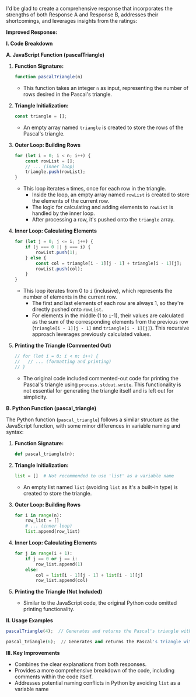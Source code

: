 I'd be glad to create a comprehensive response that incorporates the strengths of both Response A and Response B, addresses their shortcomings, and leverages insights from the ratings:

**Improved Response:**

**I. Code Breakdown**

**A. JavaScript Function (pascalTriangle)**

1. **Function Signature:**
   ```javascript
   function pascalTriangle(n)
   ```
   - This function takes an integer `n` as input, representing the number of rows desired in the Pascal's triangle.

2. **Triangle Initialization:**
   ```javascript
   const triangle = [];
   ```
   - An empty array named `triangle` is created to store the rows of the Pascal's triangle.

3. **Outer Loop: Building Rows**
   ```javascript
   for (let i = 0; i < n; i++) {
       const rowList = [];
       // ... (inner loop)
       triangle.push(rowList);
   }
   ```
   - This loop iterates `n` times, once for each row in the triangle.
     - Inside the loop, an empty array named `rowList` is created to store the elements of the current row.
     - The logic for calculating and adding elements to `rowList` is handled by the inner loop.
     - After processing a row, it's pushed onto the `triangle` array.

4. **Inner Loop: Calculating Elements**
   ```javascript
   for (let j = 0; j <= i; j++) {
       if (j === 0 || j === i) {
           rowList.push(1);
       } else {
           const col = triangle[i - 1][j - 1] + triangle[i - 1][j];
           rowList.push(col);
       }
   }
   ```
   - This loop iterates from 0 to `i` (inclusive), which represents the number of elements in the current row.
     - The first and last elements of each row are always 1, so they're directly pushed onto `rowList`.
     - For elements in the middle (1 to `i`-1), their values are calculated as the sum of the corresponding elements from the previous row (`triangle[i - 1][j - 1]` and `triangle[i - 1][j]`). This recursive approach leverages previously calculated values.

5. **Printing the Triangle (Commented Out)**
   ```javascript
   // for (let i = 0; i < n; i++) {
   //   // ... (formatting and printing)
   // }
   ```
   - The original code included commented-out code for printing the Pascal's triangle using `process.stdout.write`. This functionality is not essential for generating the triangle itself and is left out for simplicity.

**B. Python Function (pascal_triangle)**

The Python function (`pascal_triangle`) follows a similar structure as the JavaScript function, with some minor differences in variable naming and syntax:

1. **Function Signature:**
   ```python
   def pascal_triangle(n):
   ```

2. **Triangle Initialization:**
   ```python
   list = []  # Not recommended to use 'list' as a variable name
   ```
   - An empty list named `list` (avoiding `list` as it's a built-in type) is created to store the triangle.

3. **Outer Loop: Building Rows**
   ```python
   for i in range(n):
       row_list = []
       # ... (inner loop)
       list.append(row_list)
   ```

4. **Inner Loop: Calculating Elements**
   ```python
   for j in range(i + 1):
       if j == 0 or j == i:
           row_list.append(1)
       else:
           col = list[i - 1][j - 1] + list[i - 1][j]
           row_list.append(col)
   ```

5. **Printing the Triangle (Not Included)**
   - Similar to the JavaScript code, the original Python code omitted printing functionality.

**II. Usage Examples**

```javascript
pascalTriangle(4);  // Generates and returns the Pascal's triangle with 4 rows
```

```python
pascal_triangle(6);  // Generates and returns the Pascal's triangle with 6 rows
```

**III. Key Improvements**

- Combines the clear explanations from both responses.
- Provides a more comprehensive breakdown of the code, including comments within the code itself.
- Addresses potential naming conflicts in Python by avoiding `list` as a variable name